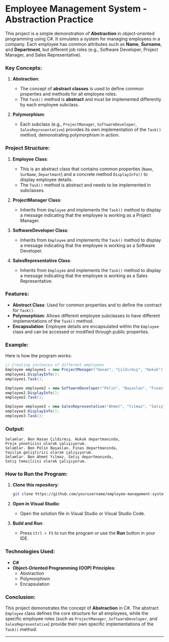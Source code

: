
# Employee Management System - Abstraction Practice

This project is a simple demonstration of **Abstraction** in object-oriented programming using C#. It simulates a system for managing employees in a company. Each employee has common attributes such as **Name**, **Surname**, and **Department**, but different job roles (e.g., Software Developer, Project Manager, and Sales Representative).

### Key Concepts:

1. **Abstraction**:
   - The concept of **abstract classes** is used to define common properties and methods for all employee roles.
   - The `Task()` method is **abstract** and must be implemented differently by each employee subclass.
   
2. **Polymorphism**:
   - Each subclass (e.g., `ProjectManager`, `SoftwareDeveloper`, `SalesRepresentative`) provides its own implementation of the `Task()` method, demonstrating polymorphism in action.

### Project Structure:

1. **Employee Class**:
   - This is an abstract class that contains common properties (`Name`, `SurName`, `Departmant`) and a concrete method `DisplayInfo()` to display employee details.
   - The `Task()` method is abstract and needs to be implemented in subclasses.

2. **ProjectManager Class**:
   - Inherits from `Employee` and implements the `Task()` method to display a message indicating that the employee is working as a Project Manager.

3. **SoftwareDeveloper Class**:
   - Inherits from `Employee` and implements the `Task()` method to display a message indicating that the employee is working as a Software Developer.

4. **SalesRepresentative Class**:
   - Inherits from `Employee` and implements the `Task()` method to display a message indicating that the employee is working as a Sales Representative.

### Features:

- **Abstract Class**: Used for common properties and to define the contract for `Task()`.
- **Polymorphism**: Allows different employee subclasses to have different implementations of the `Task()` method.
- **Encapsulation**: Employee details are encapsulated within the `Employee` class and can be accessed or modified through public properties.

### Example:

Here is how the program works:

```csharp
// Creating instances of different employees
Employee employee1 = new ProjectManager("Hasan", "Çıldırmış", "Hukuk");
employee1.DisplayInfo();
employee1.Task();

Employee employee2 = new SoftwareDeveloper("Pelin", "Başaslan", "Finas");
employee2.DisplayInfo();
employee2.Task();

Employee employee3 = new SalesRepresentative("Ahmet", "Yılmaz", "Satış");
employee3.DisplayInfo();
employee3.Task();
```

### Output:

```
Selamlar. Ben Hasan Çıldırmış. Hukuk departmanında,
Proje yöneticisi olarak çalışıyorum.
Selamlar. Ben Pelin Başaslan. Finas departmanında,
Yazılım geliştirici olarak çalışıyorum.
Selamlar. Ben Ahmet Yılmaz. Satış departmanında,
Satış temsilcisi olarak çalışıyorum.
```

### How to Run the Program:

1. **Clone this repository**:
   ```bash
   git clone https://github.com/yourusername/employee-management-system.git
   ```
   
2. **Open in Visual Studio**:
   - Open the solution file in Visual Studio or Visual Studio Code.

3. **Build and Run**:
   - Press `Ctrl + F5` to run the program or use the **Run** button in your IDE.

### Technologies Used:

- **C#**
- **Object-Oriented Programming (OOP) Principles**:
  - Abstraction
  - Polymorphism
  - Encapsulation

### Conclusion:

This project demonstrates the concept of **Abstraction** in C#. The abstract `Employee` class defines the core structure for all employees, while the specific employee roles (such as `ProjectManager`, `SoftwareDeveloper`, and `SalesRepresentative`) provide their own specific implementations of the `Task()` method.

---
